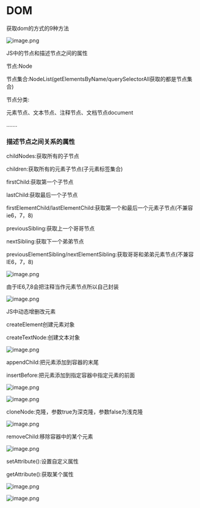 # DOM 

 获取dom的方式的9种方法 

![image.png](D:/%E6%96%87%E4%BB%B6/typora%E5%9B%BE%E7%89%87/1640778706581-ed9a2fd1-2ca1-4ab8-a8b9-5c2915af130a.webp)



 JS中的节点和描述节点之间的属性 

节点:Node

节点集合:NodeList(getElementsByName/querySelectorAll获取的都是节点集合)

节点分类:

元素节点、文本节点、注释节点、文档节点document

.......

### 描述节点之间关系的属性

childNodes:获取所有的子节点

children:获取所有的元素子节点(子元素标签集合)

firstChild:获取第一个子节点

lastChild:获取最后一个子节点

firstElementChild/lastElementChild:获取第一个和最后一个元素子节点(不兼容ie6，7，8)

previousSibling:获取上一个哥哥节点

nextSibling:获取下一个弟弟节点

previousElementSibling/nextElementSibling:获取哥哥和弟弟元素节点(不兼容IE6，7，8)

![image.png](D:/%E6%96%87%E4%BB%B6/typora%E5%9B%BE%E7%89%87/1640831979688-97c97b75-15b1-47e9-abdc-f38fc693f876.webp)



由于IE6,7,8会把注释当作元素节点所以自己封装

![image.png](D:/%E6%96%87%E4%BB%B6/typora%E5%9B%BE%E7%89%87/1640832005691-f6db58f4-9c2c-49e6-8924-c396960888af.webp)



 JS中动态增删改元素 

createElement创建元素对象

createTextNode:创建文本对象

![image.png](D:/%E6%96%87%E4%BB%B6/typora%E5%9B%BE%E7%89%87/1640832800769-7f88d3d6-eff8-4433-97bc-c5fccfae9f12.webp)



appendChild:把元素添加到容器的末尾

insertBefore:把元素添加到指定容器中指定元素的前面

![image.png](D:/%E6%96%87%E4%BB%B6/typora%E5%9B%BE%E7%89%87/1640832812363-44067670-6cc3-4fe6-8711-2fac7c0d6177.webp)



![image.png](D:/%E6%96%87%E4%BB%B6/typora%E5%9B%BE%E7%89%87/1640832954614-f502f6be-3b49-4a8d-a78f-065d8c7a3f8c.webp)



cloneNode:克隆，参数true为深克隆，参数false为浅克隆

![image.png](D:/%E6%96%87%E4%BB%B6/typora%E5%9B%BE%E7%89%87/1640833310681-1d25ab56-909d-4338-9de2-04dfc2b496b6.webp)



removeChild:移除容器中的某个元素

![image.png](D:/%E6%96%87%E4%BB%B6/typora%E5%9B%BE%E7%89%87/1640833412919-63b293dd-88d3-45e0-8602-06f06c290dbc.webp)



setAttribute():设置自定义属性

getAttribute():获取某个属性

![image.png](D:/%E6%96%87%E4%BB%B6/typora%E5%9B%BE%E7%89%87/1640833885430-aa22fb54-3b42-470d-98d7-f5fac9358859.webp)



![image.png](D:/%E6%96%87%E4%BB%B6/typora%E5%9B%BE%E7%89%87/1640834181513-ccfde948-a58e-4c8a-b7d2-fad07861629a.webp)

